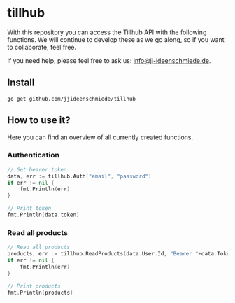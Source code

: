 # tillhub

With this repository you can access the Tillhub API with the following functions. We will continue to develop these as we go along, so if you want to collaborate, feel free.

If you need help, please feel free to ask us:  [info@jj-ideenschmiede.de](mailto:info@jj-ideenschmiede.de).

## Install

```console
go get github.com/jjideenschmiede/tillhub
```

## How to use it?

Here you can find an overview of all currently created functions.

### Authentication

```go
// Get bearer token
data, err := tillhub.Auth("email", "password")
if err != nil {
    fmt.Println(err)
}

// Print token
fmt.Println(data.token)
```

### Read all products

```go
// Read all products
products, err := tillhub.ReadProducts(data.User.Id, "Bearer "+data.Token)
if err != nil {
    fmt.Println(err)
}

// Print products
fmt.Println(products)
```